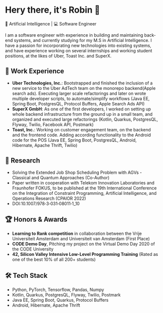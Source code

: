 # Hery there, it's Robin 👋

🤖 Artificial Intelligence | 💻 Software Engineer

I am a software engineer with experience in building and maintaining back-end systems, and currently studying for my M.S in Artificial Intelligence. I have a passion for incorporating new technologies into existing systems, and have experience working on several internships and working student positions, at the likes of Uber, Toast Inc. and SuperX.

## 🚀 Work Experience

- **Uber Technologies, Inc.**: Bootstrapped and finished the inclusion of a new service to the Uber AdTech team on the monorepo backend(Apple search ads). Executing larger scale refactorings and later on wrote multiple developer scripts, to automate/simplify workflows (Java EE, Spring Boot, PostgresQL, Protocol Buffers, Apple Search Ads API)
- **SuperX GmbH**: As one of the first developers, I worked on setting up whole backend infrastructure from the ground up in a small team, and organized and executed large refactorings (Kotlin, Quarkus, PostgresQL, Flyway, Twilio, Facebook API, Postmark)
- **Toast, Inc.**: Working on customer engagement team, on the backend and the frontend code. Adding according functionality to the Android code for the POS (Java EE, Spring Boot, PostgresQL, Android, Hibernate, Apache Thrift, Twilio)

## 🔬 Research

- Solving the Extended Job Shop Scheduling Problem with AGVs - Classical and Quantum Approaches (Co-Author) 
- Paper written in cooperation with Telekom Innovation Laboratories and Fraunhofer FOKUS, to be published at the 19th International Conference on the Integration of Constraint Programming, Artificial Intelligence, and Operations Research (CPAIOR 2022)
- DOI:10.1007/978‐3‐031‐08011‐1_10

## 🏆 Honors & Awards

- **Learning to Rank competition** in collaboration between the Vrije Universiteit Amsterdam and Universiteit van Amsterdam (First Place)
- **CODE Demo Day**, Pitching my project on the Virtual Demo Day 2020 of the CODE University
- **42, Silicon Valley Intensive Low-Level Programming Training** (Rated as one of the best 10% of all 200+ students)

## 🛠 Tech Stack

- Python, PyTorch, Tensorflow, Pandas, Numpy
- Kotlin, Quarkus, PostgresQL, Flyway, Twilio, Postmark
- Java EE, Spring Boot, Quarkus, Protocol Buffers
- Android, Hibernate, Apache Thrift
